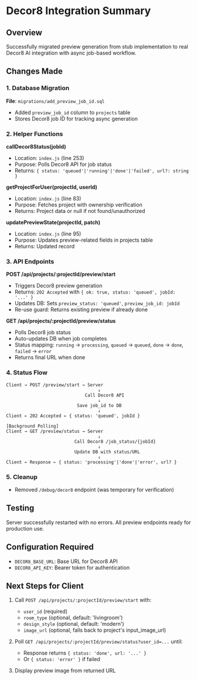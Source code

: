 # Decor8 Integration Summary

## Overview
Successfully migrated preview generation from stub implementation to real Decor8 AI integration with async job-based workflow.

## Changes Made

### 1. Database Migration
**File**: `migrations/add_preview_job_id.sql`
- Added `preview_job_id` column to `projects` table
- Stores Decor8 job ID for tracking async generation

### 2. Helper Functions

**callDecor8Status(jobId)**
- Location: `index.js` (line 253)
- Purpose: Polls Decor8 API for job status
- Returns: `{ status: 'queued'|'running'|'done'|'failed', url?: string }`

**getProjectForUser(projectId, userId)**
- Location: `index.js` (line 83)
- Purpose: Fetches project with ownership verification
- Returns: Project data or null if not found/unauthorized

**updatePreviewState(projectId, patch)**
- Location: `index.js` (line 95)
- Purpose: Updates preview-related fields in projects table
- Returns: Updated record

### 3. API Endpoints

**POST /api/projects/:projectId/preview/start**
- Triggers Decor8 preview generation
- Returns: `202 Accepted` with `{ ok: true, status: 'queued', jobId: '...' }`
- Updates DB: Sets `preview_status: 'queued'`, `preview_job_id: jobId`
- Re-use guard: Returns existing preview if already done

**GET /api/projects/:projectId/preview/status**
- Polls Decor8 job status
- Auto-updates DB when job completes
- Status mapping: `running` → `processing`, `queued` → `queued`, `done` → `done`, `failed` → `error`
- Returns final URL when done

### 4. Status Flow
```
Client → POST /preview/start → Server
                                   ↓
                              Call Decor8 API
                                   ↓
                           Save job_id to DB
                                   ↓
Client ← 202 Accepted ← { status: 'queued', jobId }

[Background Polling]
Client → GET /preview/status → Server
                                   ↓
                          Call Decor8 /job_status/{jobId}
                                   ↓
                          Update DB with status/URL
                                   ↓
Client ← Response ← { status: 'processing'|'done'|'error', url? }
```

### 5. Cleanup
- Removed `/debug/decor8` endpoint (was temporary for verification)

## Testing
Server successfully restarted with no errors. All preview endpoints ready for production use.

## Configuration Required
- `DECOR8_BASE_URL`: Base URL for Decor8 API
- `DECOR8_API_KEY`: Bearer token for authentication

## Next Steps for Client
1. Call `POST /api/projects/:projectId/preview/start` with:
   - `user_id` (required)
   - `room_type` (optional, default: 'livingroom')
   - `design_style` (optional, default: 'modern')
   - `image_url` (optional, falls back to project's input_image_url)

2. Poll `GET /api/projects/:projectId/preview/status?user_id=...` until:
   - Response returns `{ status: 'done', url: '...' }`
   - Or `{ status: 'error' }` if failed

3. Display preview image from returned URL
